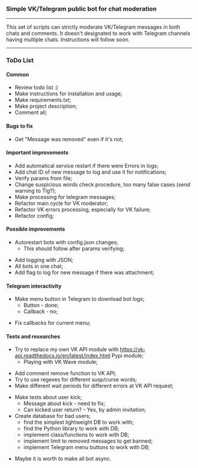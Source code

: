 ### Simple VK/Telegram public bot for chat moderation
---

This set of scripts can strictly moderate VK/Telegram messages in both chats and comments. It doesn't designated to work with Telegram channels having multiple chats. Instructions will follow soon.

---

### ToDo List

#### Common

- Review todo list :)
- Make instructions for installation and usage;
- Make requirements.txt;
- Make project description;
- Comment all;

#### Bugs to fix

- Get "Message was removed" even if it's not;

#### Important improvements

- Add automatical service restart if there were Errors in logs;
- Add chat ID of new message to log and use it for notifications;
- Verify params from file;
- Change suspicious words check procedure, too many false cases (send warning to Tlg?);
- Make processing for telegram messages;
- Refactor main cycle for VK moderator;
- Refactor VK errors processing, especially for VK failure;
- Refactor config;

#### Possible improvements

* Autorestart bots with config.json changes;
    + This should follow after params verifying;
- Add logging with JSON;
- All bots in one chat;
- Add flag to log for new message if there was attachment;

#### Telegram interactivity

* Make menu button in Telegram to download bot logs;
    + Button - done;
    + Callback - no;
- Fix callbacks for current menu;

#### Tests and researches

* Try to replace my own VK API module with https://vk-api.readthedocs.io/en/latest/index.html Pypi module;
    + Playing with VK Wave module;
- Add comment remove function to VK API;
- Try to use regexes for different susp/curse words;
- Make different wait periods for different errors at VK API request;
* Make tests about user kick;
    + Message about kick - need to fix;
    + Can kicked user return? - Yes, by admin invitation;
* Create database for bad users;
    + find the simplest lightweight DB to work with;
    + find the Python library to work with DB;
    + implement class/functions to work with DB;
    + implement limit to removed messages to get banned;
    + implement Telegram menu buttons to work with DB;
- Maybe it is worth to make all bot async.

